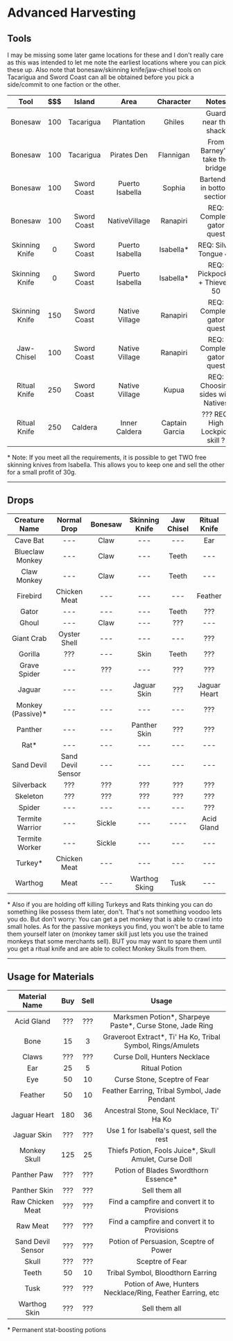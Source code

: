 
# Advanced Harvesting


## Tools


I may be missing some later game locations for these and I don't really care as this was intended to let me note the earliest locations where you can pick these up. Also note that bonesaw/skinning knife/jaw-chisel tools on Tacarigua and Sword Coast can all be obtained before you pick a side/commit to one faction or the other.

| Tool           | $$$ | Island      | Area            | Character      | Notes                            |
|:--------------:|:---:|:-----------:|:---------------:|:--------------:|:--------------------------------:|
| Bonesaw        | 100 | Tacarigua   | Plantation      | Ghiles         | Guard near the shack             |
| Bonesaw        | 100 | Tacarigua   | Pirates Den     | Flannigan      | From Barney's, take the bridge   |
| Bonesaw        | 100 | Sword Coast | Puerto Isabella | Sophia         | Bartender in bottom section      |
| Bonesaw        | 100 | Sword Coast | NativeVillage   | Ranapiri       | REQ: Complete gator quest        |
| Skinning Knife | 0   | Sword Coast | Puerto Isabella | Isabella*      | REQ: Silver Tongue 45            |
| Skinning Knife | 0   | Sword Coast | Puerto Isabella | Isabella*      | REQ: Pickpocket + Thievery 50    |
| Skinning Knife | 150 | Sword Coast | Native Village  | Ranapiri       | REQ: Complete gator quest        |
| Jaw-Chisel     | 100 | Sword Coast | Native Village  | Ranapiri       | REQ: Complete gator quest        |
| Ritual Knife   | 250 | Sword Coast | Native Village  | Kupua          | REQ: Choosing sides with Natives |
| Ritual Knife   | 250 | Caldera     | Inner Caldera   | Captain Garcia | ??? REQ: High Lockpick skill ?   |

\* Note: If you meet all the requirements, it is possible to get TWO free skinning knives from Isabella. This allows you to keep one and sell the other for a small profit of 30g.


-----------------------------------------------------


## Drops


| Creature Name      | Normal Drop       | Bonesaw  | Skinning Knife | Jaw Chisel | Ritual Knife  |
|:------------------:|:-----------------:|:--------:|:--------------:|:----------:|:-------------:|
| Cave Bat           | ---               | Claw     | ---            | ---        | Ear           |
| Blueclaw Monkey    | ---               | Claw     | ---            | Teeth      | ---           |
| Claw Monkey        | ---               | Claw     | ---            | Teeth      | ---           |
| Firebird           | Chicken Meat      | ---      | ---            | ---        | Feather       |
| Gator              | ---               | ---      | ---            | Teeth      | ???           |
| Ghoul              | ---               | Claw     | ---            | ???        | ---           |
| Giant Crab         | Oyster Shell      | ---      | ---            | ---        | ???           | -> Eye
| Gorilla            | ???               | ---      | Skin           | Teeth      | ???           |
| Grave Spider       | ---               | ???      | ---            | ???        | ???           | -> Eye
| Jaguar             | ---               | ---      | Jaguar Skin    | ???        | Jaguar Heart  |
| Monkey (Passive)\* | ---               | ---      | ---            | ---        | ???           | -> Monkey Skull
| Panther            | ---               | ---      | Panther Skin   | ???        | ???           | -> Panther Paw
| Rat\*              | ---               | ---      | ---            | ---        | ---           |
| Sand Devil         | Sand Devil Sensor | ---      | ---            | ---        | ---           |
| Silverback         | ???               | ???      | ???            | ???        | ???           |
| Skeleton           | ???               | ???      | ???            | ???        | ???           |
| Spider             | ---               | ---      | ---            | ---        | ???           | -> Eye
| Termite Warrior    | ---               | Sickle   | ---            |----        | Acid Gland    |
| Termite Worker     | ---               | Sickle   | ---            | ---        | ---           |
| Turkey\*           | Chicken Meat      | ---      | ---            | ---        | ---           |
| Warthog            | Meat              | ---      | Warthog Sking  | Tusk       | ---           |

\* Also if you are holding off killing Turkeys and Rats thinking you can do something like possess them later, don't. That's not something voodoo lets you do. But don't worry: You can get a pet monkey that is able to crawl into small holes. As for the passive monkeys you find, you won't be able to tame them yourself later on (monkey tamer skill just lets you use the trained monkeys that some merchants sell). BUT you may want to spare them until you get  a ritual knife and are able to collect Monkey Skulls from them.

-----------------------------------------------------


## Usage for Materials



| Material Name     | Buy  | Sell | Usage                                                       |
|:-----------------:|:----:|:----:|:-------------------------------------------------------------:|
| Acid Gland        | ???  | ???  | Marksmen Potion\*, Sharpeye Paste\*, Curse Stone, Jade Ring |
| Bone              | 15   | 3    | Graveroot Extract*, Ti' Ha Ko, Tribal Symbol, Rings/Amulets |
| Claws             | ???  | ???  | Curse Doll, Hunters Necklace                                |
| Ear               | 25   | 5    | Ritual Potion                                               |
| Eye               | 50   | 10   | Curse Stone, Sceptre of Fear                                |
| Feather           | 50   | 10   | Feather Earring, Tribal Symbol, Jade Pendant                |
| Jaguar Heart      | 180  | 36   | Ancestral Stone, Soul Necklace, Ti' Ha Ko                   |
| Jaguar Skin       | ???  | ???  | Use 1 for Isabella's quest, sell the rest                   |
| Monkey Skull      | 125  | 25   | Thiefs Potion, Fools Juice\*, Skull Amulet, Curse Doll      |
| Panther Paw       | ???  | ???  | Potion of Blades Swordthorn Essence\*                       |
| Panther Skin      | ???  | ???  | Sell them all                                               |
| Raw Chicken Meat  | ???  | ???  | Find a campfire and convert it to Provisions                |
| Raw Meat          | ???  | ???  | Find a campfire and convert it to Provisions                |
| Sand Devil Sensor | ???  | ???  | Potion of Persuasion, Sceptre of Power                      |
| Skull             | ???  | ???  | Sceptre of Fear                                             |
| Teeth             | 50   | 10   | Tribal Symbol, Bloodthorn Earring                           |
| Tusk              | ???  | ???  | Potion of Awe, Hunters Necklace/Ring, Feather Earring, etc  |
| Warthog Skin      | ???  | ???  | Sell them all                                               |


\* Permanent stat-boosting potions


